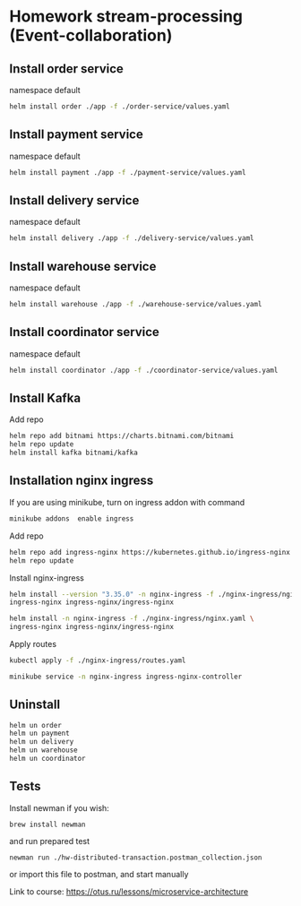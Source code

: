 # Homework stream-processing (Event-collaboration)

## Install order service

namespace default
```bash
helm install order ./app -f ./order-service/values.yaml
```

## Install payment service

namespace default
```bash
helm install payment ./app -f ./payment-service/values.yaml
```

## Install delivery service

namespace default
```bash
helm install delivery ./app -f ./delivery-service/values.yaml
```

## Install warehouse service

namespace default
```bash
helm install warehouse ./app -f ./warehouse-service/values.yaml
```

## Install coordinator service

namespace default
```bash
helm install coordinator ./app -f ./coordinator-service/values.yaml
```

## Install Kafka
Add repo
```bash
helm repo add bitnami https://charts.bitnami.com/bitnami
helm repo update
helm install kafka bitnami/kafka
```

## Installation nginx ingress

If you are using minikube, turn on ingress addon with command
```bash
minikube addons  enable ingress
```

Add repo
```bash
helm repo add ingress-nginx https://kubernetes.github.io/ingress-nginx
helm repo update
```
Install nginx-ingress
```bash
helm install --version "3.35.0" -n nginx-ingress -f ./nginx-ingress/nginx.yaml \
ingress-nginx ingress-nginx/ingress-nginx
```

```bash
helm install -n nginx-ingress -f ./nginx-ingress/nginx.yaml \
ingress-nginx ingress-nginx/ingress-nginx
```

Apply routes
```bash
kubectl apply -f ./nginx-ingress/routes.yaml

minikube service -n nginx-ingress ingress-nginx-controller
```

## Uninstall

```bash
helm un order
helm un payment
helm un delivery
helm un warehouse
helm un coordinator
```


## Tests
Install newman if you wish:
```
brew install newman
```
and run prepared test
```
newman run ./hw-distributed-transaction.postman_collection.json
```
or import this file to postman, and start manually

Link to course: https://otus.ru/lessons/microservice-architecture